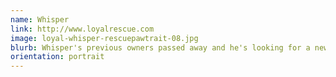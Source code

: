 ```yaml
---
name: Whisper
link: http://www.loyalrescue.com
image: loyal-whisper-rescuepawtrait-08.jpg
blurb: Whisper's previous owners passed away and he's looking for a new forever home. Such a sweetheart.
orientation: portrait
---
```

